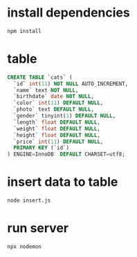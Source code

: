 # install dependencies
```bash
npm install
```

# table
```sql
CREATE TABLE `cats` (
  `id` int(11) NOT NULL AUTO_INCREMENT,
  `name` text NOT NULL,
  `birthdate` date NOT NULL,
  `color` int(11) DEFAULT NULL,
  `photo` text DEFAULT NULL,
  `gender` tinyint(1) DEFAULT NULL,
  `length` float DEFAULT NULL,
  `weight` float DEFAULT NULL,
  `height` float DEFAULT NULL,
  `price` int(11) DEFAULT NULL,
  PRIMARY KEY (`id`)
) ENGINE=InnoDB  DEFAULT CHARSET=utf8;


```
# insert data to table
```bash
node insert.js
```

# run server
```bash
npx nodemon
```
